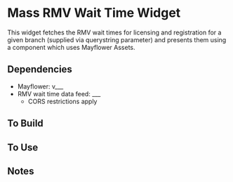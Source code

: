 # Mass RMV Wait Time Widget
This widget fetches the RMV wait times for licensing and registration for a given branch (supplied via querystring parameter) 
and presents them using a component which uses Mayflower Assets.

## Dependencies
- Mayflower: v___
- RMV wait time data feed: ___
  - CORS restrictions apply
  
## To Build

## To Use

## Notes
